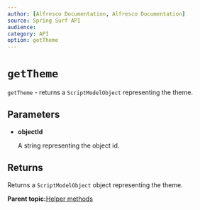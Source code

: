 ```yaml
---
author: [Alfresco Documentation, Alfresco Documentation]
source: Spring Surf API
audience: 
category: API
option: getTheme
---
```


# `getTheme`

`getTheme` - returns a `ScriptModelObject` representing the theme.

## Parameters

-   **objectId**

    A string representing the object id.


## Returns

Returns a `ScriptModelObject` object representing the theme.

**Parent topic:**[Helper methods](../references/APISurf-ScriptSiteData-Helper-helper.md)

